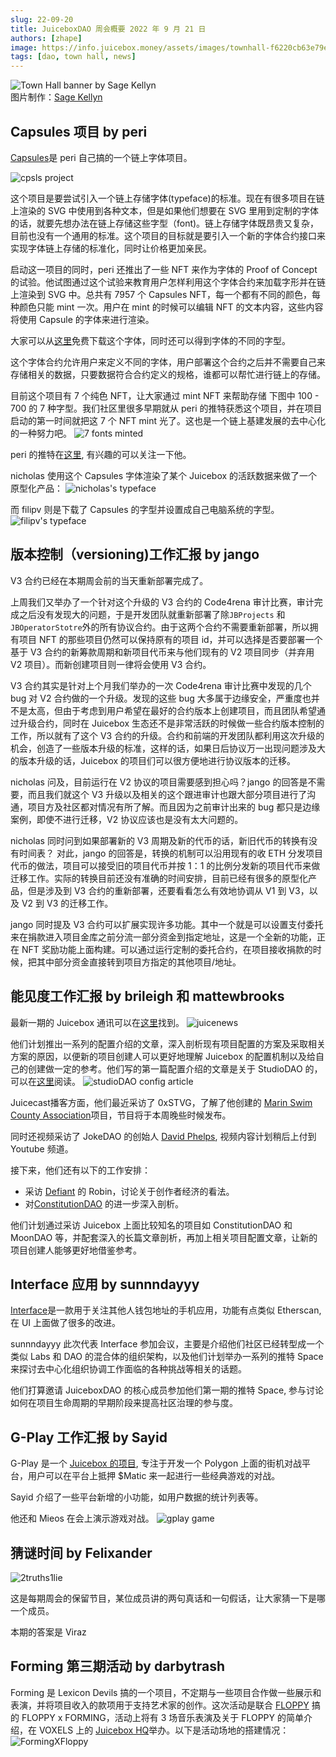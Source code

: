 ```yaml
---
slug: 22-09-20
title: JuiceboxDAO 周会概要 2022 年 9 月 21 日
authors: [zhape]
image: https://info.juicebox.money/assets/images/townhall-f6220cb63e79e62f790a0ba4a041c68c.png
tags: [dao, town hall, news]
---
```



![Town Hall banner by Sage Kellyn](https://info.juicebox.money/assets/images/townhall-f6220cb63e79e62f790a0ba4a041c68c.png)  
图片制作：[Sage Kellyn](https://twitter.com/SageKellyn) 


## Capsules 项目 by peri

[Capsules](https://cpsls.app/)是 peri 自己搞的一个链上字体项目。

![cpsls project](F5YDE5e.png)

这个项目是要尝试引入一个链上存储字体(typeface)的标准。现在有很多项目在链上渲染的 SVG 中使用到各种文本，但是如果他们想要在 SVG 里用到定制的字体的话，就要先想办法在链上存储这些字型（font)。链上存储字体既昂贵又复杂，目前也没有一个通用的标准。这个项目的目标就是要引入一个新的字体合约接口来实现字体链上存储的标准化，同时让价格更加亲民。

启动这一项目的同时，peri 还推出了一些 NFT 来作为字体的 Proof of Concept 的试验。他试图通过这个试验来教育用户怎样利用这个字体合约来加载字形并在链上渲染到 SVG 中。总共有 7957 个 Capsules NFT，每一个都有不同的颜色，每种颜色只能 mint 一次。用户在 mint 的时候可以编辑 NFT 的文本内容，这些内容将使用 Capsule 的字体来进行渲染。

大家可以从[这里](https://cpsls.app/#/typeface)免费下载这个字体，同时还可以得到字体的不同的字型。

这个字体合约允许用户来定义不同的字体，用户部署这个合约之后并不需要自己来存储相关的数据，只要数据符合合约定义的规格，谁都可以帮忙进行链上的存储。

目前这个项目有 7 个纯色 NFT，让大家通过 mint NFT 来帮助存储 下图中 100 - 700 的 7 种字型。我们社区里很多早期就从 peri 的推特获悉这个项目，并在项目启动的第一时间就把这 7 个 NFT mint 光了。这也是一个链上基建发展的去中心化的一种努力吧。
![7 fonts minted](cosc0mW.png)

peri 的推特在[这里](https://twitter.com/peripheralist), 有兴趣的可以关注一下他。

nicholas 使用这个 Capsules 字体渲染了某个 Juicebox 的活跃数据来做了一个原型化产品：
![nicholas's typeface](1PfC1pp.jpeg)

而 filipv 则是下载了 Capsules 的字型并设置成自己电脑系统的字型。
![filipv's typeface](SvdMNyS.png)

## 版本控制（versioning)工作汇报 by jango

V3 合约已经在本期周会前的当天重新部署完成了。

上周我们又举办了一个针对这个升级的 V3 合约的 Code4rena 审计比赛，审计完成之后没有发现大的问题，于是开发团队就重新部署了除`JBProjects` 和 `JBOperatorStotre`外的所有协议合约。由于这两个合约不需要重新部署，所以拥有项目 NFT 的那些项目仍然可以保持原有的项目 id，并可以选择是否要部署一个基于 V3 合约的新筹款周期和新项目代币来与他们现有的 V2 项目同步（并弃用 V2 项目）。而新创建项目则一律将会使用 V3 合约。

V3 合约其实是针对上个月我们举办的一次 Code4rena 审计比赛中发现的几个 bug 对 V2 合约做的一个升级。发现的这些 bug 大多属于边缘安全，严重度也并不是太高，但由于考虑到用户希望在最好的合约版本上创建项目，而且团队希望通过升级合约，同时在 Juicebox 生态还不是非常活跃的时候做一些合约版本控制的工作，所以就有了这个 V3 合约的升级。合约和前端的开发团队都利用这次升级的机会，创造了一些版本升级的标准，这样的话，如果日后协议万一出现问题涉及大的版本升级的话，Juicebox 的项目们可以很方便地进行协议版本的迁移。

nicholas 问及，目前运行在 V2 协议的项目需要感到担心吗？jango 的回答是不需要，而且我们就这个 V3 升级以及相关的这个跟进审计也跟大部分项目进行了沟通，项目方及社区都对情况有所了解。而且因为之前审计出来的 bug 都只是边缘案例，即使不进行迁移，V2 协议应该也是没有太大问题的。

nicholas 同时问到如果部署新的 V3 周期及新的代币的话，新旧代币的转换有没有时间表？ 对此，jango 的回答是，转换的机制可以沿用现有的收 ETH 分发项目代币的做法，项目可以接受旧的项目代币并按 1：1 的比例分发新的项目代币来做迁移工作。实际的转换目前还没有准确的时间安排，目前已经有很多的原型化产品，但是涉及到 V3 合约的重新部署，还要看看怎么有效地协调从 V1 到 V3，以及 V2 到 V3 的迁移工作。

jango 同时提及 V3 合约可以扩展实现许多功能。其中一个就是可以设置支付委托来在捐款进入项目金库之前分流一部分资金到指定地址，这是一个全新的功能，正在 NFT 奖励功能上面构建。可以通过运行定制的委托合约，在项目接收捐款的时候，把其中部分资金直接转到项目方指定的其他项目/地址。

## 能见度工作汇报 by brileigh 和 mattewbrooks

最新一期的 Juicebox 通讯可以在[这里](https://newsletter.juicebox.money/)找到。
![juicenews](Xb7qYnT.jpeg)

他们计划推出一系列的配置介绍的文章，深入剖析现有项目配置的方案及采取相关方案的原因，以便新的项目创建人可以更好地理解 Juicebox 的配置机制以及给自己的创建做一定的参考。他们写的第一篇配置介绍的文章是关于 StudioDAO 的，可以在[这里](https://info.juicebox.money/blog/2022-09-20-studiodao-config/)阅读。
![studioDAO config article](mUXCtBp.png)

Juicecast播客方面，他们最近采访了 0xSTVG，了解了他创建的 [Marin Swim County Association](https://juicebox.money/@mcsa)项目，节目将于本周晚些时候发布。

同时还视频采访了 JokeDAO 的创始人 [David Phelps](https://twitter.com/divine_economy), 视频内容计划稍后上付到 Youtube 频道。

接下来，他们还有以下的工作安排：
- 采访 [Defiant](https://www.youtube.com/c/TheDefiant) 的 Robin，讨论关于创作者经济的看法。
- 对[ConstitutionDAO](https://juicebox.money/p/constitutiondao) 的进一步深入剖析。

他们计划通过采访 Juicebox 上面比较知名的项目如 ConstitutionDAO 和 MoonDAO 等，并配套深入的长篇文章剖析，再加上相关项目配置文章，让新的项目创建人能够更好地借鉴参考。

## Interface 应用 by sunnndayyy

[Interface](https://www.interface.social/)是一款用于关注其他人钱包地址的手机应用，功能有点类似 Etherscan, 在 UI 上面做了很多的改进。

sunnndayyy 此次代表 Interface 参加会议，主要是介绍他们社区已经转型成一个类似 Labs 和 DAO 的混合体的组织架构，以及他们计划举办一系列的推特 Space 来探讨去中心化组织协调工作面临的各种挑战等相关的话题。

他们打算邀请 JuiceboxDAO 的核心成员参加他们第一期的推特 Space, 参与讨论如何在项目生命周期的早期阶段来提高社区治理的参与度。

## G-Play 工作汇报 by Sayid

 G-Play 是一个 [Juicebox 的项目](https://juicebox.money/v2/p/153), 专注于开发一个 Polygon 上面的街机对战平台，用户可以在平台上抵押 $Matic 来一起进行一些经典游戏的对战。

 Sayid 介绍了一些平台新增的小功能，如用户数据的统计列表等。

 他还和 Mieos 在会上演示游戏对战。
 ![gplay game](gab5Bm7.png)

## 猜谜时间 by Felixander

![2truths1lie](gJqUCzL.png)

这是每期周会的保留节目，某位成员讲的两句真话和一句假话，让大家猜一下是哪一个成员。

本期的答案是 Viraz

## Forming 第三期活动 by darbytrash

Forming 是 Lexicon Devils 搞的一个项目，不定期与一些项目合作做一些展示和表演，并将项目收入的款项用于支持艺术家的创作。这次活动是联合 [FLOPPY](https://twitter.com/FloppyDigital) 搞的 FLOPPY x FORMING，活动上将有 3 场音乐表演及关于 FLOPPY 的简单介绍，在 VOXELS 上的 [Juicebox HQ](https://info.juicebox.money/blog/juicebox.lexicondevils.xyz)举办。以下是活动场地的搭建情况：
![FormingXFloppy](KK9n4F5.jpeg)

